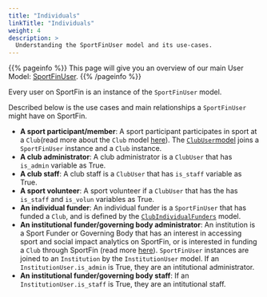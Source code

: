 ```yaml
---
title: "Individuals"
linkTitle: "Individuals"
weight: 4
description: >
  Understanding the SportFinUser model and its use-cases.
---
```


{{% pageinfo %}}
This page will give you an overview of our main User Model: [SportFinUser](https://github.com/SportFin/sportfin/blob/43be6fbc173eb2252de1836488b265f7d2abb259/sportfin/models.py#L534). 
{{% /pageinfo %}}

Every user on SportFin is an instance of the `SportFinUser` model. 

Described below is the use cases and main relationships a `SportFinUser` might have on SportFin.
* **A sport participant/member**: A sport participant participates in sport at a `Club`(read more about the `Club` model [here](/docs/Concepts/Users/clubs.md)). The [`ClubUser`model](https://github.com/SportFin/sportfin/blob/43be6fbc173eb2252de1836488b265f7d2abb259/clubs/models.py#L500) joins a `SportFinUser` instance and a `Club` instance.
* **A club administrator**: A club administrator is a `ClubUser` that has `is_admin` variable as True.
* **A club staff**: A club staff is a `ClubUser` that has `is_staff` variable as True.
* **A sport volunteer**: A sport volunteer if a `ClubUser` that has the has `is_staff` and `is_volun` variables as True.
* **An individual funder**: An individual funder is a `SportFinUser` that has funded a `Club`, and is defined by the [`ClubIndividualFunders`](https://github.com/SportFin/sportfin/blob/3decea7cffcbc1044faa998b20881b704f422b9d/clubs/models.py#L1077) model.
* **An institutional funder/governing body administrator**: An institution is a Sport Funder or Governing Body that has an interest in accessing sport and social impact analytics on SportFin, or is interested in funding a `Club` through SportFin (read more [here](/docs/Concepts/Users/institutions.md)). `SportFinUser` instances are joined to an `Institution` by the `InstitutionUser` model. If an `InstitutionUser.is_admin` is True, they are an intitutional administrator. 
* **An institutional funder/governing body staff**: If an `InstitutionUser.is_staff` is True, they are an intitutional staff. 
